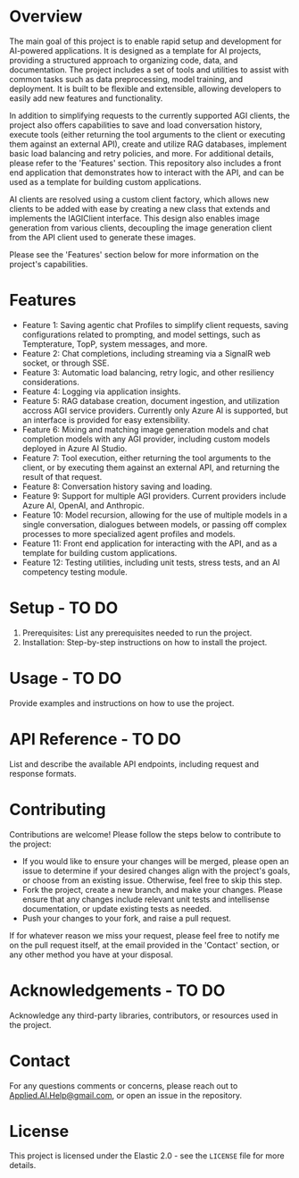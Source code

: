 # Overview
The main goal of this project is to enable rapid setup and development for AI-powered applications. It is designed as a template for AI projects, providing a structured approach to organizing code, data, and documentation. The project includes a set of tools and utilities to assist with common tasks such as data preprocessing, model training, and deployment. It is built to be flexible and extensible, allowing developers to easily add new features and functionality.

In addition to simplifying requests to the currently supported AGI clients, the project also offers capabilities to save and load conversation history, execute tools (either returning the tool arguments to the client or executing them against an external API), create and utilize RAG databases, implement basic load balancing and retry policies, and more. For additional details, please refer to the 'Features' section. This repository also includes a front end application that demonstrates how to interact with the API, and can be used as a template for building custom applications.

AI clients are resolved using a custom client factory, which allows new clients to be added with ease by creating a new class that extends and implements the IAGIClient interface. This design also enables image generation from various clients, decoupling the image generation client from the API client used to generate these images.

Please see the 'Features' section below for more information on the project's capabilities.

# Features
- Feature 1: Saving agentic chat Profiles to simplify client requests, saving configurations related to prompting, and model settings, such as Tempterature, TopP, system messages, and more.
- Feature 2: Chat completions, including streaming via a SignalR web socket, or through SSE.
- Feature 3: Automatic load balancing, retry logic, and other resiliency considerations.
- Feature 4: Logging via application insights.
- Feature 5: RAG database creation, document ingestion, and utilization accross AGI service providers. Currently only Azure AI is supported, but an interface is provided for easy extensibility.
- Feature 6: Mixing and matching image generation models and chat completion models with any AGI provider, including custom models deployed in Azure AI Studio.
- Feature 7: Tool execution, either returning the tool arguments to the client, or by executing them against an external API, and returning the result of that request.
- Feature 8: Conversation history saving and loading.
- Feature 9: Support for multiple AGI providers. Current providers include Azure AI, OpenAI, and Anthropic.
- Feature 10: Model recursion, allowing for the use of multiple models in a single conversation, dialogues between models, or passing off complex processes to more specialized agent profiles and models.
- Feature 11: Front end application for interacting with the API, and as a template for building custom applications.
- Feature 12: Testing utilities, including unit tests, stress tests, and an AI competency testing module.

# Setup - TO DO
1. Prerequisites: List any prerequisites needed to run the project.
2. Installation: Step-by-step instructions on how to install the project.

# Usage - TO DO
Provide examples and instructions on how to use the project.

# API Reference - TO DO
List and describe the available API endpoints, including request and response formats.

# Contributing
Contributions are welcome! Please follow the steps below to contribute to the project:
- If you would like to ensure your changes will be merged, please open an issue to determine if your desired changes align with the project's goals, or choose from an existing issue. Otherwise, feel free to skip this step.
- Fork the project, create a new branch, and make your changes. Please ensure that any changes include relevant unit tests and intellisense documentation, or update existing tests as needed.
- Push your changes to your fork, and raise a pull request.

If for whatever reason we miss your request, please feel free to notify me on the pull request itself, at the email provided in the 'Contact' section, or any other method you have at your disposal.

# Acknowledgements - TO DO
Acknowledge any third-party libraries, contributors, or resources used in the project.

# Contact
For any questions comments or concerns, please reach out to Applied.AI.Help@gmail.com, or open an issue in the repository.

# License
This project is licensed under the Elastic 2.0 - see the `LICENSE` file for more details.